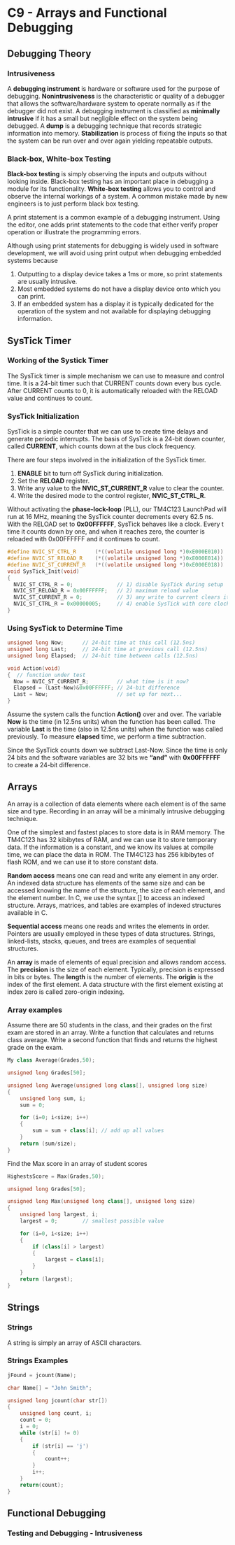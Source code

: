 # C9 - Arrays and Functional Debugging

## Debugging Theory
### Intrusiveness
A **debugging instrument** is hardware or software used for the purpose of debugging. 
**Nonintrusiveness** is the characteristic or quality of a debugger that allows the software/hardware system to operate normally as if the debugger did not exist.
A debugging instrument is classified as **minimally intrusive** if it has a small but negligible effect on the system being debugged.
A **dump** is a debugging technique that records strategic information into memory.
**Stabilization** is process of fixing the inputs so that the system can be run over and over again yielding repeatable outputs.

### Black-box, White-box Testing
**Black-box testing** is simply observing the inputs and outputs without looking inside. Black-box testing has an important place in debugging a module for its functionality.
**White-box testing** allows you to control and observe the internal workings of a system. A common mistake made by new engineers is to just perform black box testing.

A print statement is a common example of a debugging instrument. Using the editor, one adds print statements to the code that either verify proper operation or illustrate the programming errors.

Although using print statements for debugging is widely used in software development, we will avoid using print output when debugging embedded systems because

1. Outputting to a display device takes a 1ms or more, so print statements are usually intrusive.
2. Most embedded systems do not have a display device onto which you can print.
3. If an embedded system has a display it is typically dedicated for the operation of the system and not available for displaying debugging information.

## SysTick Timer
### Working of the Systick Timer
The SysTick timer is simple mechanism we can use to measure and control time. It is a 24-bit timer such that CURRENT counts down every bus cycle. After CURRENT counts to 0, it is automatically reloaded with the RELOAD value and continues to count.

### SysTick Initialization
SysTick is a simple counter that we can use to create time delays and generate periodic interrupts. 
The basis of SysTick is a 24-bit down counter, called **CURRENT**, which counts down at the bus clock frequency.

There are four steps involved in the initialization of the SysTick timer. 
1. **ENABLE** bit to turn off SysTick during initialization.
2. Set the **RELOAD** register.
3. Write any value to the **NVIC_ST_CURRENT_R** value to clear the counter.
4. Write the desired mode to the control register, **NVIC_ST_CTRL_R**.

Without activating the **phase-lock-loop** (PLL), our TM4C123 LaunchPad will run at 16 MHz, meaning the SysTick counter decrements every 62.5 ns.
With the RELOAD set to **0x00FFFFFF**, SysTick behaves like a clock. Every t time it counts down by one, and when it reaches zero, the counter is reloaded with 0x00FFFFFF and it continues to count.

```c
#define NVIC_ST_CTRL_R      (*((volatile unsigned long *)0xE000E010))
#define NVIC_ST_RELOAD_R    (*((volatile unsigned long *)0xE000E014))
#define NVIC_ST_CURRENT_R   (*((volatile unsigned long *)0xE000E018))
void SysTick_Init(void)
{
  NVIC_ST_CTRL_R = 0;              // 1) disable SysTick during setup
  NVIC_ST_RELOAD_R = 0x00FFFFFF;   // 2) maximum reload value
  NVIC_ST_CURRENT_R = 0;           // 3) any write to current clears it
  NVIC_ST_CTRL_R = 0x00000005;     // 4) enable SysTick with core clock
}
```

### Using SysTick to Determine Time
```c
unsigned long Now;      // 24-bit time at this call (12.5ns)
unsigned long Last;     // 24-bit time at previous call (12.5ns)
unsigned long Elapsed;  // 24-bit time between calls (12.5ns)

void Action(void) 
{  // function under test
  Now = NVIC_ST_CURRENT_R;         // what time is it now?
  Elapsed = (Last-Now)&0x00FFFFFF; // 24-bit difference
  Last = Now;                      // set up for next...
}
```

Assume the system calls the function **Action()** over and over. 
The variable **Now** is the time (in 12.5ns units) when the function has been called. 
The variable **Last** is the time (also in 12.5ns units) when the function was called previously. 
To measure **elapsed** time, we perform a time subtraction. 

Since the SysTick counts down we subtract Last-Now. Since the time is only 24 bits and the software variables are 32 bits we **“and”** with **0x00FFFFFF** to create a 24-bit difference.

## Arrays
An array is a collection of data elements where each element is of the same size and type. Recording in an array will be a minimally intrusive debugging technique.

One of the simplest and fastest places to store data is in RAM memory. The TM4C123 has 32 kibibytes of RAM, and we can use it to store temporary data. If the information is a constant, and we know its values at compile time, we can place the data in ROM. The TM4C123 has 256 kibibytes of flash ROM, and we can use it to store constant data.

**Random access** means one can read and write any element in any order. An indexed data structure has elements of the same size and can be accessed knowing the name of the structure, the size of each element, and the element number. In C, we use the syntax [] to access an indexed structure. Arrays, matrices, and tables are examples of indexed structures available in C.

**Sequential access** means one reads and writes the elements in order. Pointers are usually employed in these types of data structures. Strings, linked-lists, stacks, queues, and trees are examples of sequential structures.

An **array** is made of elements of equal precision and allows random access. The **precision** is the size of each element. Typically, precision is expressed in bits or bytes. The **length** is the number of elements. The **origin** is the index of the first element. A data structure with the first element existing at index zero is called zero-origin indexing. 

### Array examples
Assume there are 50 students in the class, and their grades on the first exam are stored in an array. Write a function that calculates and returns class average. Write a second function that finds and returns the highest grade on the exam.
```c++
My class Average(Grades,50);
```
```c++
unsigned long Grades[50];

unsigned long Average(unsigned long class[], unsigned long size)
{
    unsigned long sum, i;
    sum = 0;

    for (i=0; i<size; i++)
    {
        sum = sum + class[i]; // add up all values
    }
    return (sum/size);
}
```

Find the Max score in an array of student scores
```c++
HighestsScore = Max(Grades,50);
```
```c++
unsigned long Grades[50];

unsigned long Max(unsigned long class[], unsigned long size)
{
    unsigned long largest, i;
    largest = 0;        // smallest possible value

    for (i=0, i<size; i++)
    {
        if (class[i] > largest)
        {
            largest = class[i];
        }
    }
    return (largest);
}
```

## Strings
### Strings
A string is simply an array of ASCII characters.

### Strings Examples
```c++
jFound = jcount(Name);
```
```c++
char Name[] = "John Smith";

unsigned long jcount(char str[])
{
    unsigned long count, i;
    count = 0;
    i = 0;
    while (str[i] != 0)
    {
        if (str[i] == 'j')
        {
            count++;
        }
        i++;
    }
    return(count);
}
```

## Functional Debugging
### Testing and Debugging - Intrusiveness